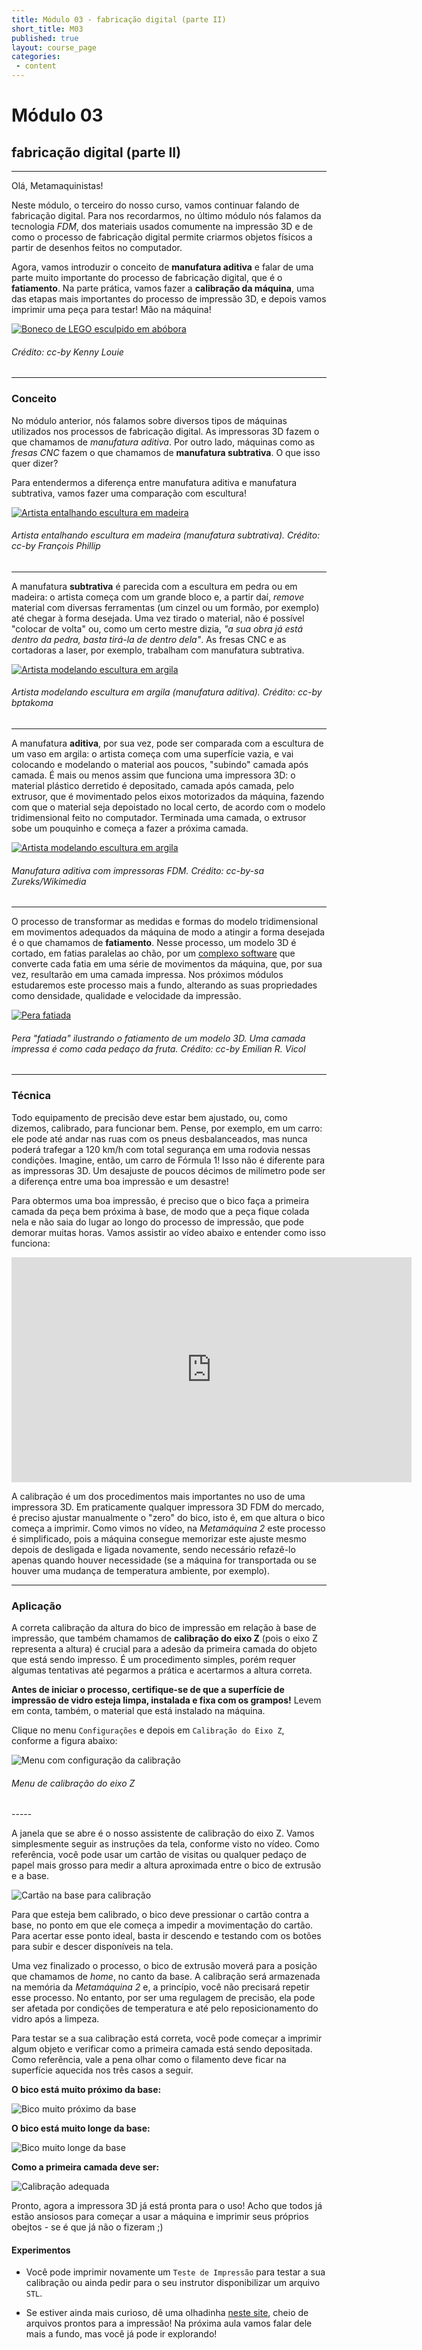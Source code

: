 ```yaml
---
title: Módulo 03 - fabricação digital (parte II)
short_title: M03
published: true
layout: course_page
categories:
 - content
---
```


# Módulo 03
## fabricação digital (parte II)

-----

Olá, Metamaquinistas!

Neste módulo, o terceiro do nosso curso, vamos continuar falando de fabricação digital. Para nos recordarmos, no último módulo nós falamos da tecnologia *FDM*, dos materiais usados comumente na impressão 3D e de como o processo de fabricação digital permite criarmos objetos físicos a partir de desenhos feitos no computador.

Agora, vamos introduzir o conceito de **manufatura aditiva** e falar de uma parte muito importante do processo de fabricação digital, que é o **fatiamento**. Na parte prática, vamos fazer a **calibração da máquina**, uma das etapas mais importantes do processo de impressão 3D, e depois vamos imprimir uma peça para testar! Mão na máquina!


<div class="span4 center-block">
<a target="_blank" href="https://www.flickr.com/photos/kwl/5127099146/">
<img class="img-responsive img-thumbnail" src="/img/m03/pumpkin-carving.jpg" alt="Boneco de LEGO esculpido em abóbora"/>
</a>
<h6>Crédito: cc-by Kenny Louie</h6>
</div>

-----

### Conceito

No módulo anterior, nós falamos sobre diversos tipos de máquinas utilizados nos processos de fabricação digital. As impressoras 3D fazem o que chamamos de *manufatura aditiva*. Por outro lado, máquinas como as *fresas CNC* fazem o que chamamos de **manufatura subtrativa**. O que isso quer dizer?

Para entendermos a diferença entre manufatura aditiva e manufatura subtrativa, vamos fazer uma comparação com escultura!


<div class="span4 center-block">
<a target="_blank" href="https://www.flickr.com/photos/frans16611/6558534467">
<img class="img-responsive img-thumbnail" src="/img/m03/the-sculptor.jpg" alt="Artista entalhando escultura em madeira"/>
</a>
<h6>Artista entalhando escultura em madeira (manufatura subtrativa). Crédito: cc-by François Phillip</h6>
</div>

-----

A manufatura **subtrativa** é parecida com a escultura em pedra ou em madeira: o artista começa com um grande bloco e, a partir daí, *remove* material com diversas ferramentas (um cinzel ou um formão, por exemplo) até chegar à forma desejada. Uma vez tirado o material, não é possível "colocar de volta" ou, como um certo mestre dizia, *"a sua obra já está dentro da pedra, basta tirá-la de dentro dela"*. As fresas CNC e as cortadoras a laser, por exemplo, trabalham com manufatura subtrativa.


<div class="span4 center-block">
<a target="_blank" href="https://www.flickr.com/photos/bptakoma/3327781911">
<img class="img-responsive img-thumbnail" src="/img/m03/sculptor-clay.jpg" alt="Artista modelando escultura em argila"/>
</a>
<h6>Artista modelando escultura em argila (manufatura aditiva). Crédito: cc-by bptakoma</h6>
</div>

-----

A manufatura **aditiva**, por sua vez, pode ser comparada com a escultura de um vaso em argila: o artista começa com uma superfície vazia, e vai colocando e modelando o material aos poucos, "subindo" camada após camada. É mais ou menos assim que funciona uma impressora 3D: o material plástico derretido é depositado, camada após camada, pelo extrusor, que é movimentado pelos eixos motorizados da máquina, fazendo com que o material seja depoistado no local certo, de acordo com o modelo tridimensional feito no computador. Terminada uma camada, o extrusor sobe um pouquinho e começa a fazer a próxima camada.


<div class="span4 center-block">
<a target="_blank" href="https://commons.wikimedia.org/wiki/File:FDM_by_Zureks.png">
<img class="img-responsive img-thumbnail" src="/img/m03/FDM_by_Zureks.png" alt="Artista modelando escultura em argila"/>
</a>
<h6>Manufatura aditiva com impressoras FDM. Crédito: cc-by-sa Zureks/Wikimedia</h6>
</div>

-----

O processo de transformar as medidas e formas do modelo tridimensional em movimentos adequados da máquina de modo a atingir a forma desejada é o que chamamos de **fatiamento**. Nesse processo, um modelo 3D é cortado, em fatias paralelas ao chão, por um [complexo software](https://slic3r.org) que converte cada fatia em uma série de movimentos da máquina, que, por sua vez, resultarão em uma camada impressa. Nos próximos módulos estudaremos este processo mais a fundo, alterando as suas propriedades como densidade, qualidade e velocidade da impressão.

<div class="span4 center-block">
<a target="_blank" href="https://www.flickr.com/photos/free-stock/4899674571/">
<img class="img-responsive img-thumbnail" src="/img/m03/pear-slice.jpg" alt="Pera fatiada"/>
</a>
<h6>Pera "fatiada" ilustrando o fatiamento de um modelo 3D. Uma camada impressa é como cada pedaço da fruta. Crédito: cc-by Emilian R. Vicol</h6>
</div>

-----

### Técnica

Todo equipamento de precisão deve estar bem ajustado, ou, como dizemos, calibrado, para funcionar bem. Pense, por exemplo, em um carro: ele pode até andar nas ruas com os pneus desbalanceados, mas nunca poderá trafegar a 120 km/h com total segurança em uma rodovia nessas condições. Imagine, então, um carro de Fórmula 1! Isso não é diferente para as impressoras 3D. Um desajuste de poucos décimos de milímetro pode ser a diferença entre uma boa impressão e um desastre!

Para obtermos uma boa impressão, é preciso que o bico faça a primeira camada da peça bem próxima à base, de modo que a peça fique colada nela e não saia do lugar ao longo do processo de impressão, que pode demorar muitas horas. Vamos assistir ao vídeo abaixo e entender como isso funciona:

<p><iframe width="640" height="360" src="https://www.youtube.com/embed/N6W-6OJ2UJQ" frameborder="0" allowfullscreen></iframe></p>

A calibração é um dos procedimentos mais importantes no uso de uma impressora 3D. Em praticamente qualquer impressora 3D FDM do mercado, é preciso ajustar manualmente o "zero" do bico, isto é, em que altura o bico começa a imprimir. Como vimos no vídeo, na *Metamáquina 2* este processo é simplificado, pois a máquina consegue memorizar este ajuste mesmo depois de desligada e ligada novamente, sendo necessário refazê-lo apenas quando houver necessidade (se a máquina for transportada ou se houver uma mudança de temperatura ambiente, por exemplo).

-----

### Aplicação

A correta calibração da altura do bico de impressão em relação à base de impressão, que também chamamos de **calibração do eixo Z** (pois o eixo Z representa a altura) é crucial para a adesão da primeira camada do objeto que está sendo impresso. É um procedimento simples, porém requer algumas tentativas até pegarmos a prática e acertarmos a altura correta.

**Antes de iniciar o processo, certifique-se de que a superfície de impressão de vidro esteja limpa, instalada e fixa com os grampos!** Levem em conta, também, o material que está instalado na máquina.

Clique no menu `Configurações` e depois em `Calibração do Eixo Z`, conforme a figura abaixo:

<div class="span4 center-block">
<img class="img-responsive img-rounded img-thumbnail" src="/img/m03/inicio-calibracao.png" alt="Menu com configuração da calibração"/>
<h6>Menu de calibração do eixo Z</h6>
</div>
-----

A janela que se abre é o nosso assistente de calibração do eixo Z. Vamos simplesmente seguir as instruções da tela, conforme visto no vídeo. Como referência, você pode usar um cartão de visitas ou qualquer pedaço de papel mais grosso para medir a altura aproximada entre o bico de extrusão e a base.

<img class="img-responsive img-rounded img-thumbnail" src="/img/m03/cartao-na-base.jpg" alt="Cartão na base para calibração"/>

Para que esteja bem calibrado, o bico deve pressionar o cartão contra a base, no ponto em que ele começa a impedir a movimentação do cartão. Para acertar esse ponto ideal, basta ir descendo e testando com os botões para subir e descer disponíveis na tela.

Uma vez finalizado o  processo, o bico de extrusão moverá para a posição que chamamos de *home*, no canto da base. A calibração será armazenada na memória da *Metamáquina 2* e, a princípio, você não precisará repetir esse processo. No entanto, por ser uma regulagem de precisão, ela pode ser afetada por condições de temperatura e até pelo reposicionamento do vidro após a limpeza.

Para testar se a sua calibração está correta, você pode começar a imprimir algum objeto e verificar como a primeira camada está sendo depositada. Como referência, vale  a pena olhar como o filamento deve ficar na superfície aquecida nos três casos a seguir.

**O bico está muito próximo da base:**

<img class="img-responsive img-rounded img-thumbnail" src="/img/m03/too-close.jpg" alt="Bico muito próximo da base"/>

**O bico está muito longe da base:**

<img class="img-responsive img-rounded img-thumbnail" src="/img/m03/too-far.jpg" alt="Bico muito longe da base"/>

**Como a primeira camada deve ser:**

<img class="img-responsive img-rounded img-thumbnail" src="/img/m03/first-layer-ok.jpg" alt="Calibração adequada"/>

Pronto, agora a impressora 3D já está pronta para o uso! Acho que todos já estão ansiosos para começar a usar a máquina e imprimir seus próprios obejtos - se é que já não o fizeram ;)

#### Experimentos 

* Você pode imprimir novamente um `Teste de Impressão` para testar a sua calibração ou ainda pedir para o seu instrutor disponibilizar um arquivo `STL`.

* Se estiver ainda mais curioso, dê uma olhadinha [neste site](http://thingiverse.com/), cheio de arquivos prontos para a impressão! Na próxima aula vamos falar dele mais a fundo, mas você já pode ir explorando!
